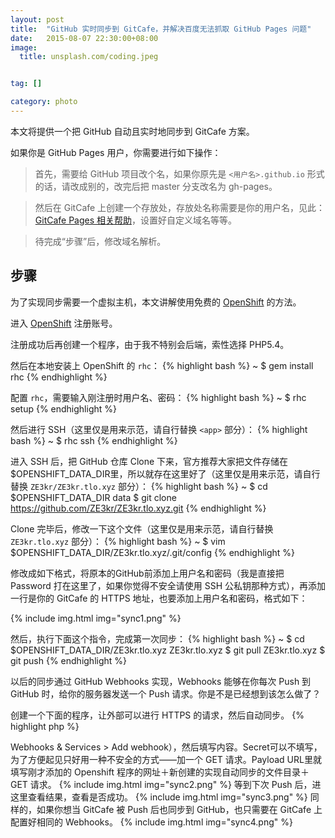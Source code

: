 ```yaml
---
layout: post
title:  "GitHub 实时同步到 GitCafe，并解决百度无法抓取 GitHub Pages 问题"
date:   2015-08-07 22:30:00+08:00
image:
  title: unsplash.com/coding.jpeg


tag: []

category: photo
---
```


本文将提供一个把 GitHub 自动且实时地同步到 GitCafe 方案。

如果你是 GitHub Pages 用户，你需要进行如下操作：

> 首先，需要给 GitHub 项目改个名，如果你原先是 `<用户名>.github.io` 形式的话，请改成别的，改完后把 master 分支改名为 gh-pages。

> 然后在 GitCafe 上创建一个存放处，存放处名称需要是你的用户名，见此：[GitCafe Pages 相关帮助](https://gitcafe.com/GitCafe/Help/wiki/Pages-%E7%9B%B8%E5%85%B3%E5%B8%AE%E5%8A%A9)，设置好自定义域名等等。

> 待完成“步骤”后，修改域名解析。

## 步骤

为了实现同步需要一个虚拟主机，本文讲解使用免费的 [OpenShift](https://www.openshift.com) 的方法。

进入 [OpenShift](https://www.openshift.com) 注册账号。

注册成功后再创建一个程序，由于我不特别会后端，索性选择 PHP5.4。

然后在本地安装上 OpenShift 的 `rhc`：
{% highlight bash %}
~ $ gem install rhc
{% endhighlight %}

配置 `rhc`，需要输入刚注册时用户名、密码：
{% highlight bash %}
~ $ rhc setup
{% endhighlight %}

然后进行 SSH（这里仅是用来示范，请自行替换 `<app>` 部分）：
{% highlight bash %}
~ $ rhc ssh <app>
{% endhighlight %}

进入 SSH 后，把 GitHub 仓库 Clone 下来，官方推荐大家把文件存储在$OPENSHIFT_DATA_DIR里，所以就存在这里好了（这里仅是用来示范，请自行替换 `ZE3kr/ZE3kr.tlo.xyz` 部分）：
{% highlight bash %}
~ $ cd $OPENSHIFT_DATA_DIR
data $ git clone https://github.com/ZE3kr/ZE3kr.tlo.xyz.git
{% endhighlight %}

Clone 完毕后，修改一下这个文件（这里仅是用来示范，请自行替换 `ZE3kr.tlo.xyz` 部分）：
{% highlight bash %}
~ $ vim $OPENSHIFT_DATA_DIR/ZE3kr.tlo.xyz/.git/config
{% endhighlight %}

修改成如下格式，将原本的GitHub前添加上用户名和密码（我是直接把 Password 打在这里了，如果你觉得不安全请使用 SSH 公私钥那种方式），再添加一行是你的 GitCafe 的 HTTPS 地址，也要添加上用户名和密码，格式如下：

{% include img.html img="sync1.png" %}

然后，执行下面这个指令，完成第一次同步：
{% highlight bash %}
~ $ cd $OPENSHIFT_DATA_DIR/ZE3kr.tlo.xyz
ZE3kr.tlo.xyz $ git pull
ZE3kr.tlo.xyz $ git push
{% endhighlight %}

以后的同步通过 GitHub Webhooks 实现，Webhooks 能够在你每次 Push 到 GitHub 时，给你的服务器发送一个 Push 请求。你是不是已经想到该怎么做了？

创建一个下面的程序，让外部可以进行 HTTPS 的请求，然后自动同步。
{% highlight php %}
<?php
if( $_GET['key'] == 'KEY' ) {
	echo shell_exec('cd $OPENSHIFT_DATA_DIR/ZE3kr.tlo.xyz;git fetch origin;git pull;git push');
}
else {
	header('HTTP/1.1 400 Bad Request');
	echo <<<HTML
// Fallback
HTML;
}
{% endhighlight %}

首先进入你的 GitHub 项目中的 Webhooks（Settings > Webhooks & Services > Add webhook），然后填写内容。Secret可以不填写，为了方便起见只好用一种不安全的方式——加一个 GET 请求。Payload URL里就填写刚才添加的 Openshift 程序的网址＋新创建的实现自动同步的文件目录＋GET 请求。

{% include img.html img="sync2.png" %}

等到下次 Push 后，进这里查看结果，查看是否成功。

{% include img.html img="sync3.png" %}

同样的，如果你想当 GitCafe 被 Push 后也同步到 GitHub，也只需要在 GitCafe 上配置好相同的 Webhooks。

{% include img.html img="sync4.png" %}

